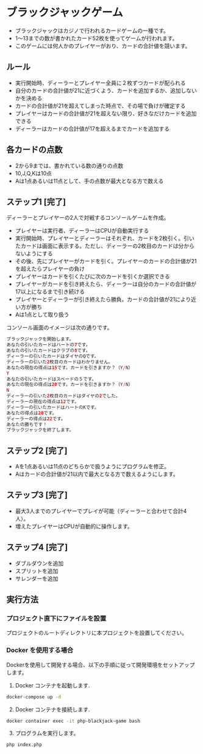 # ブラックジャックゲーム

- ブラックジャックはカジノで行われるカードゲームの一種です。
- 1〜13までの数が書かれたカード52枚を使ってゲームが行われます。
- このゲームには何人かのプレイヤーがおり、カードの合計値を競います。

## ルール

- 実行開始時、ディーラーとプレイヤー全員に２枚ずつカードが配られる
- 自分のカードの合計値が21に近づくよう、カードを追加するか、追加しないかを決める
- カードの合計値が21を超えてしまった時点で、その場で負けが確定する
- プレイヤーはカードの合計値が21を超えない限り、好きなだけカードを追加できる
- ディーラーはカードの合計値が17を超えるまでカードを追加する

## 各カードの点数

- 2から9までは、書かれている数の通りの点数
- 10,J,Q,Kは10点
- Aは1点あるいは11点として、手の点数が最大となる方で数える

## ステップ1 [完了]

ディーラーとプレイヤーの2人で対戦するコンソールゲームを作成。

- プレイヤーは実行者、ディーラーはCPUが自動実行する
- 実行開始時、プレイヤーとディーラーはそれぞれ、カードを2枚引く。引いたカードは画面に表示する。ただし、ディーラーの2枚目のカードは分からないようにする
- その後、先にプレイヤーがカードを引く。プレイヤーのカードの合計値が21を超えたらプレイヤーの負け
- プレイヤーはカードを引くたびに次のカードを引くか選択できる
- プレイヤーがカードを引き終えたら、ディーラーは自分のカードの合計値が17以上になるまで引き続ける
- プレイヤーとディーラーが引き終えたら勝負。カードの合計値が21により近い方が勝ち
- Aは1点として取り扱う

コンソール画面のイメージは次の通りです。

```php
ブラックジャックを開始します。
あなたの引いたカードはハートの7です。
あなたの引いたカードはクラブの8です。
ディーラーの引いたカードはダイヤのQです。
ディーラーの引いた2枚目のカードはわかりません。
あなたの現在の得点は15です。カードを引きますか？（Y/N）
Y
あなたの引いたカードはスペードの５です。
あなたの現在の得点は20です。カードを引きますか？（Y/N）
N
ディーラーの引いた2枚目のカードはダイヤの2でした。
ディーラーの現在の得点は12です。
ディーラーの引いたカードはハートのKです。
あなたの得点は20です。
ディーラーの得点は22です。
あなたの勝ちです！
ブラックジャックを終了します。
```

## ステップ2 [完了]

- Aを1点あるいは11点のどちらかで扱うようにプログラムを修正。
- Aはカードの合計値が21以内で最大となる方で数えるようにします。

## ステップ3 [完了]

- 最大3人までのプレイヤーでプレイが可能（ディーラーと合わせて合計4人）。
- 増えたプレイヤーはCPUが自動的に操作します。

## ステップ4 [完了]

- ダブルダウンを追加
- スプリットを追加
- サレンダーを追加

## 実行方法

### プロジェクト直下にファイルを設置

プロジェクトのルートディレクトリに本プロジェクトを設置してください。

### Docker を使用する場合

Dockerを使用して開発する場合、以下の手順に従って開発環境をセットアップします。

1. Docker コンテナを起動します.

```bash
docker-compose up -d
```

2. Docker コンテナを接続します.

```bash
docker container exec -it php-blackjack-game bash
```

3. プログラムを実行します。

```bash
php index.php
```
